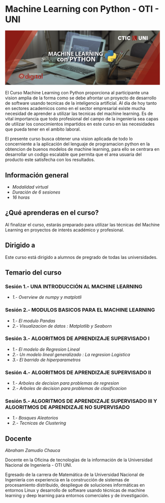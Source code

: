 # Machine Learning con Python - OTI - UNI 

![Python básico](logo.png)

El Curso Machine Learning con Python proporciona al participante una
vision amplia de la forma como se debe afrontar un proyecto de
desarrollo de software usando tecnicas de la inteligencia artificial. Al dia
de hoy tanto en sectores academicos como en el sector empresarial
existe mucha necesidad de aprender a utilizar las tecnicas del machine
learning. Es de vital importancia que todo profesional del campo de la
ingenieria sea capas de utilizar los conocimientos impartidos en este
curso en las necesidades que pueda tener en el ambito laboral.

El presente curso busca obtener una vision aplicada de todo lo
concerniente a la aplicación del lenguaje de programacion python en la
obtencion de buenos modelos de machine learning, para ello se centrara
en desarrollar un codigo escalable que permita que el area usuaria del
producto este satisfecha con los resultados.

## Información general 
- *Modalidad virtual*
- *Duración de 6 sesiones*
- *16 horas*

## ¿Qué aprenderas en el curso?
Al finalizar el curso, estarás preparado para utilizar las técnicas del
Machine Learning en proyectos de interés académico y profesional.

## Dirigido a
Este curso está dirigido a alumnos de pregrado de todas las universidades.

## Temario del curso

### Sesión 1.- UNA INTRODUCCIÓN AL MACHINE LEARNING
- *1.- Overview de numpy y matplotli*

### Sesión 2.- MODULOS BASICOS PARA EL MACHINE LEARNING
- *1.- El modulo Pandas*
- *2.- Visualizacion de datos : Matplotlib y Seaborn*

### Sesión 3.- ALGORITMOS DE APRENDIZAJE SUPERVISADO I
- *1.- El modelo de Regresion Lineal*
- *2.- Un modelo lineal generalizado : La regresion Logistica*
- *3.- El barrido de hiperparametros*

### Sesión 4.- ALGORITMOS DE APRENDIZAJE SUPERVISADO II
- *1.- Arboles de decision para problemas de regresion*
- *2.- Arboles de decision para problemas de clasificacion*

### Sesión 5.- ALGORITMOS DE APRENDIZAJE SUPERVISADO III Y ALGORITMOS DE APRENDIZAJE NO SUPERVISADO
- *1.- Bosques Aleatorios*
- *2.- Tecnicas de Clustering*

## Docente 
*Abraham Zamudio Chauca* 

Docente en la Oficina de tecnologías de la información de la
Universidad Nacional de Ingeniería - OTI UNI.

Egresado de la carrera de Matemática de la Universidad
Nacional de Ingeniería con experiencia en la construcción de
sistemas de procesamiento distribuido, despliegue de
soluciones informáticas en entornos Linux y desarrollo de
software usando técnicas de machine learning y deep
learning para entornos comerciales y de investigación.
